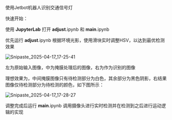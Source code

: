 使用Jetbot机器人识别交通信号灯

快速开始：

使用 **JupyterLab** 打开 **adjust**.ipynb 和 **main**.ipynb

优先运行 **adjust**.ipynb 根据环境光影，使用滑块实时调整HSV，以达到最优检测效果

![Snipaste_2025-04-17_17-25-41](https://github.com/user-attachments/assets/34bcf36f-ca32-4bc7-a59c-d8331af8f0ea)


左为原始输入图像，中为掩膜处理后的图像，右为作为识别的图像

理想效果为，中间掩膜图像只有待检测部分为白色，其余部分为黑色阴影，右结果图像仅待检测部分为待检测的颜色，如下图所示：

![Snipaste_2025-04-17_17-28-27](https://github.com/user-attachments/assets/01f8f96a-bdf1-45fb-89ae-b6c016188f68)


调整完成后运行 **main**.ipynb 调用摄像头进行实时检测并在检测到之后进行运动逻辑的实现
